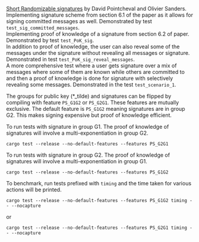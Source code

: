 [Short Randomizable signatures](https://eprint.iacr.org/2015/525) by David Pointcheval and Olivier Sanders.  
Implementing signature scheme from section 6.1 of the paper as it allows for signing committed messages as well. Demonstrated by test `test_sig_committed_messages`.  
Implementing proof of knowledge of a signature from section 6.2 of paper. Demonstrated by test `test_PoK_sig`.  
In addition to proof of knowledge, the user can also reveal some of the messages under the signature without revealing all messages or signature.
Demonstrated in test `test_PoK_sig_reveal_messages`.  
A more comprehensive test where a user gets signature over a mix of messages where some of them are known while 
others are committed to and then a proof of knowledge is done for signature with selectively revealing some messages. Demonstrated in the test `test_scenario_1`.  

  
The groups for public key (*_tilde) and signatures can be flipped by compiling with feature `PS_G1G2` or `PS_G2G1`. These features are mutually exclusive. 
The default feature is `PS_G1G2` meaning signatures are in group G2. This makes signing expensive but proof of knowledge efficient.  

To run tests with signature in group G1. The proof of knowledge of signatures will involve a multi-exponentiation in group G2.
```
cargo test --release --no-default-features --features PS_G2G1
```

To run tests with signature in group G2. The proof of knowledge of signatures will involve a multi-exponentiation in group G1.
```
cargo test --release --no-default-features --features PS_G1G2
```

To benchmark, run tests prefixed with `timing` and the time taken for various actions will be printed.
```
cargo test --release --no-default-features --features PS_G1G2 timing -- --nocapture
```

or 
```
cargo test --release --no-default-features --features PS_G2G1 timing -- --nocapture
```